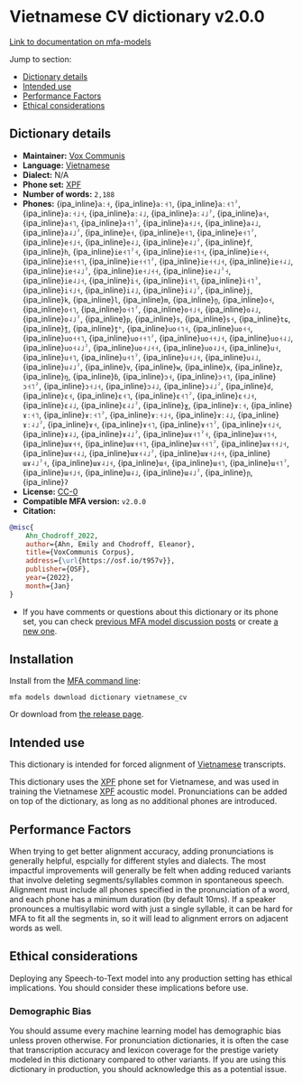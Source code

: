 
# Vietnamese CV dictionary v2.0.0

[Link to documentation on mfa-models](https://mfa-models.readthedocs.io/en/main/dictionary/vietnamese_cv.html)

Jump to section:

- [Dictionary details](#dictionary-details)
- [Intended use](#intended-use)
- [Performance Factors](#performance-factors)
- [Ethical considerations](#ethical-considerations)

## Dictionary details

- **Maintainer:** [Vox Communis](https://osf.io/t957v/)
- **Language:** [Vietnamese](https://en.wikipedia.org/wiki/Vietnamese_language)
- **Dialect:** N/A
- **Phone set:** [XPF](https://github.com/CohenPr-XPF/XPF)
- **Number of words:** `2,188`
- **Phones:** {ipa_inline}`aː˧`, {ipa_inline}`aː˧˥`, {ipa_inline}`aː˧˥ˀ`, {ipa_inline}`aː˧˩˧`, {ipa_inline}`aː˨˩`, {ipa_inline}`aː˨˩ˀ`, {ipa_inline}`a˧`, {ipa_inline}`a˧˥`, {ipa_inline}`a˧˥ˀ`, {ipa_inline}`a˧˩˧`, {ipa_inline}`a˨˩`, {ipa_inline}`a˨˩ˀ`, {ipa_inline}`e˧`, {ipa_inline}`e˧˥`, {ipa_inline}`e˧˥ˀ`, {ipa_inline}`e˧˩˧`, {ipa_inline}`e˨˩`, {ipa_inline}`e˨˩ˀ`, {ipa_inline}`f`, {ipa_inline}`h`, {ipa_inline}`ie˧˥ˀ˧`, {ipa_inline}`ie˧˥˧`, {ipa_inline}`ie˧˧`, {ipa_inline}`ie˧˧˥`, {ipa_inline}`ie˧˧˥ˀ`, {ipa_inline}`ie˧˧˩˧`, {ipa_inline}`ie˧˨˩`, {ipa_inline}`ie˧˨˩ˀ`, {ipa_inline}`ie˧˩˧˧`, {ipa_inline}`ie˨˩ˀ˧`, {ipa_inline}`ie˨˩˧`, {ipa_inline}`i˧`, {ipa_inline}`i˧˥`, {ipa_inline}`i˧˥ˀ`, {ipa_inline}`i˧˩˧`, {ipa_inline}`i˨˩`, {ipa_inline}`i˨˩ˀ`, {ipa_inline}`j`, {ipa_inline}`k`, {ipa_inline}`l`, {ipa_inline}`m`, {ipa_inline}`n̪`, {ipa_inline}`o˧`, {ipa_inline}`o˧˥`, {ipa_inline}`o˧˥ˀ`, {ipa_inline}`o˧˩˧`, {ipa_inline}`o˨˩`, {ipa_inline}`o˨˩ˀ`, {ipa_inline}`p`, {ipa_inline}`s`, {ipa_inline}`s˧`, {ipa_inline}`tɕ`, {ipa_inline}`t̪`, {ipa_inline}`t̪ʰ`, {ipa_inline}`uo˧˥˧`, {ipa_inline}`uo˧˧`, {ipa_inline}`uo˧˧˥`, {ipa_inline}`uo˧˧˥ˀ`, {ipa_inline}`uo˧˧˩˧`, {ipa_inline}`uo˧˨˩`, {ipa_inline}`uo˧˨˩ˀ`, {ipa_inline}`uo˧˩˧˧`, {ipa_inline}`uo˨˩˧`, {ipa_inline}`u˧`, {ipa_inline}`u˧˥`, {ipa_inline}`u˧˥ˀ`, {ipa_inline}`u˧˩˧`, {ipa_inline}`u˨˩`, {ipa_inline}`u˨˩ˀ`, {ipa_inline}`v`, {ipa_inline}`w`, {ipa_inline}`x`, {ipa_inline}`z`, {ipa_inline}`ŋ`, {ipa_inline}`ɓ`, {ipa_inline}`ɔ˧`, {ipa_inline}`ɔ˧˥`, {ipa_inline}`ɔ˧˥ˀ`, {ipa_inline}`ɔ˧˩˧`, {ipa_inline}`ɔ˨˩`, {ipa_inline}`ɔ˨˩ˀ`, {ipa_inline}`ɗ`, {ipa_inline}`ɛ˧`, {ipa_inline}`ɛ˧˥`, {ipa_inline}`ɛ˧˥ˀ`, {ipa_inline}`ɛ˧˩˧`, {ipa_inline}`ɛ˨˩`, {ipa_inline}`ɛ˨˩ˀ`, {ipa_inline}`ɣ`, {ipa_inline}`ɤː˧`, {ipa_inline}`ɤː˧˥`, {ipa_inline}`ɤː˧˥ˀ`, {ipa_inline}`ɤː˧˩˧`, {ipa_inline}`ɤː˨˩`, {ipa_inline}`ɤː˨˩ˀ`, {ipa_inline}`ɤ˧`, {ipa_inline}`ɤ˧˥`, {ipa_inline}`ɤ˧˥ˀ`, {ipa_inline}`ɤ˧˩˧`, {ipa_inline}`ɤ˨˩`, {ipa_inline}`ɤ˨˩ˀ`, {ipa_inline}`ɯɤ˧˥ˀ˧`, {ipa_inline}`ɯɤ˧˥˧`, {ipa_inline}`ɯɤ˧˧`, {ipa_inline}`ɯɤ˧˧˥`, {ipa_inline}`ɯɤ˧˧˥ˀ`, {ipa_inline}`ɯɤ˧˧˩˧`, {ipa_inline}`ɯɤ˧˨˩`, {ipa_inline}`ɯɤ˧˨˩ˀ`, {ipa_inline}`ɯɤ˧˩˧˧`, {ipa_inline}`ɯɤ˨˩ˀ˧`, {ipa_inline}`ɯɤ˨˩˧`, {ipa_inline}`ɯ˧`, {ipa_inline}`ɯ˧˥`, {ipa_inline}`ɯ˧˥ˀ`, {ipa_inline}`ɯ˧˩˧`, {ipa_inline}`ɯ˨˩`, {ipa_inline}`ɯ˨˩ˀ`, {ipa_inline}`ɲ`, {ipa_inline}`ʔ`
- **License:** [CC-0](https://creativecommons.org/publicdomain/zero/1.0/)
- **Compatible MFA version:** `v2.0.0`
- **Citation:**

```bibtex
@misc{
	Ahn_Chodroff_2022,
	author={Ahn, Emily and Chodroff, Eleanor},
	title={VoxCommunis Corpus},
	address={\url{https://osf.io/t957v}},
	publisher={OSF},
	year={2022},
	month={Jan}
}
```

- If you have comments or questions about this dictionary or its phone set, you can check [previous MFA model discussion posts](https://github.com/MontrealCorpusTools/mfa-models/discussions?discussions_q=Vietnamese+CV+dictionary+v2.0.0) or create [a new one](https://github.com/MontrealCorpusTools/mfa-models/discussions/new).

## Installation

Install from the [MFA command line](https://montreal-forced-aligner.readthedocs.io/en/latest/user_guide/models/index.html):

```
mfa models download dictionary vietnamese_cv
```

Or download from [the release page](https://github.com/MontrealCorpusTools/mfa-models/releases/tag/dictionary-vietnamese_cv-v2.0.0).

## Intended use

This dictionary is intended for forced alignment of [Vietnamese](https://en.wikipedia.org/wiki/Vietnamese_language) transcripts.

This dictionary uses the [XPF](https://github.com/CohenPr-XPF/XPF) phone set for Vietnamese, and was used in training the Vietnamese [XPF](https://github.com/CohenPr-XPF/XPF) acoustic model.
Pronunciations can be added on top of the dictionary, as long as no additional phones are introduced.

## Performance Factors

When trying to get better alignment accuracy, adding pronunciations is generally helpful, espcially for different styles and dialects.
The most impactful improvements will generally be felt when adding reduced variants that
involve deleting segments/syllables common in spontaneous speech.  Alignment must include all phones specified in the pronunciation of a word, and each phone has
a minimum duration (by default 10ms). If a speaker pronounces a multisyllabic word with just a single syllable, it can be hard for MFA to fit all the segments in,
so it will lead to alignment errors on adjacent words as well.

## Ethical considerations

Deploying any Speech-to-Text model into any production setting has ethical implications. You should consider these implications before use.

### Demographic Bias

You should assume every machine learning model has demographic bias unless proven otherwise.
For pronunciation dictionaries, it is often the case that transcription accuracy and lexicon coverage for the prestige variety modeled in this dictionary compared to other variants.
If you are using this dictionary in production, you should acknowledge this as a potential issue.
